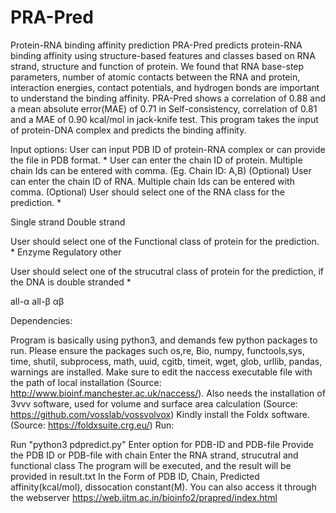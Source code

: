# PRA-Pred
Protein-RNA binding affinity prediction
PRA-Pred predicts protein-RNA binding affinity using structure-based features and classes based on RNA strand, structure and function of protein. We found that RNA base-step parameters, number of atomic contacts between the RNA and protein, interaction energies, contact potentials, and hydrogen bonds are important to understand the binding affinity. PRA-Pred shows a correlation of 0.88 and a mean absolute error(MAE) of 0.71 in Self-consistency, correlation of 0.81 and a MAE of 0.90 kcal/mol in jack-knife test.
This program takes the input of protein-DNA complex and predicts the binding affinity.

Input options: User can input PDB ID of protein-RNA complex or can provide the file in PDB format. * User can enter the chain ID of protein. Multiple chain Ids can be entered with comma. (Eg. Chain ID: A,B) (Optional) User can enter the chain ID of RNA. Multiple chain Ids can be entered with comma. (Optional) User should select one of the RNA class for the prediction. *

Single strand
Double strand

User should select one of the Functional class of protein for the prediction. *
Enzyme
Regulatory
other 

User should select one of the strucutral class of protein for the prediction, if the DNA is double stranded *

all-α
all-β
αβ

Dependencies:

Program is basically using python3, and demands few python packages to run.
Please ensure the packages such os,re, Bio, numpy, functools,sys, time, shutil, subprocess, math, uuid, cgitb, timeit, wget, glob, urllib, pandas, warnings are installed.
Make sure to edit the naccess executable file with the path of local installation (Source: http://www.bioinf.manchester.ac.uk/naccess/).
Also needs the installation of 3vvv software, used for volume and surface area calculation (Source: https://github.com/vosslab/vossvolvox)
Kindly install the Foldx software. (Source: https://foldxsuite.crg.eu/)
Run:

Run "python3 pdpredict.py"
Enter option for PDB-ID and PDB-file
Provide the PDB ID or PDB-file with chain
Enter the RNA strand, strucutral and functional class
The program will be executed, and the result will be provided in result.txt In the Form of PDB ID, Chain, Predicted affinity(kcal/mol), dissocation constant(M). You can also access it through the webserver https://web.iitm.ac.in/bioinfo2/prapred/index.html
